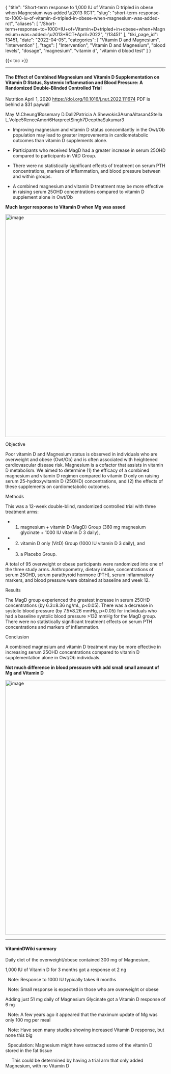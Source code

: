 {
    "title": "Short-term response to 1,000 IU of Vitamin D tripled in obese when Magnesium was added \u2013 RCT",
    "slug": "short-term-response-to-1000-iu-of-vitamin-d-tripled-in-obese-when-magnesium-was-added-rct",
    "aliases": [
        "/Short-term+response+to+1000+IU+of+Vitamin+D+tripled+in+obese+when+Magnesium+was+added+\u2013+RCT+April+2022",
        "/13451"
    ],
    "tiki_page_id": 13451,
    "date": "2022-04-05",
    "categories": [
        "Vitamin D and Magnesium",
        "Intervention"
    ],
    "tags": [
        "Intervention",
        "Vitamin D and Magnesium",
        "blood levels",
        "dosage",
        "magnesium",
        "vitamin d",
        "vitamin d blood test"
    ]
}


{{< toc >}} 

---

#### The Effect of Combined Magnesium and Vitamin D Supplementation on Vitamin D Status, Systemic Inflammation and Blood Pressure: A Randomized Double-Blinded Controlled Trial

Nutrition April 1, 2020 https://doi.org/10.1016/j.nut.2022.111674 PDF is behind a $31 paywall

May M.Cheung1Rosemary D.Dall2Patricia A.Shewokis3AsmaAltasan4Stella L.Volpe5ReneeAmori6HarpreetSingh7DeepthaSukumar3

* Improving magnesium and vitamin D status concomitantly in the Owt/Ob population may lead to greater improvements in cardiometabolic outcomes than vitamin D supplements alone.

* Participants who received MagD had a greater increase in serum 25OHD compared to participants in VitD Group.

* There were no statistically significant effects of treatment on serum PTH concentrations, markers of inflammation, and blood pressure between and within groups.

* A combined magnesium and vitamin D treatment may be more effective in raising serum 25OHD concentrations compared to vitamin D supplement alone in Owt/Ob

 **Much larger response to Vitamin D when Mg was assed** 

<img src="https://d1bk1kqxc0sym.cloudfront.net/attachments/jpeg/mg-vit-d-vs-vit-d.jpg" alt="image" width="700">

Objective

Poor vitamin D and Magnesium status is observed in individuals who are overweight and obese (Owt/Ob) and is often associated with heightened cardiovascular disease risk. Magnesium is a cofactor that assists in vitamin D metabolism. We aimed to determine (1) the efficacy of a combined magnesium and vitamin D regimen compared to vitamin D only on raising serum 25-hydroxyvitamin D (25OHD) concentrations, and (2) the effects of these supplements on cardiometabolic outcomes.

Methods

This was a 12-week double-blind, randomized controlled trial with three treatment arms: 

* 1) magnesium + vitamin D (MagD) Group (360 mg magnesium glycinate + 1000 IU vitamin D 3 daily), 

* 2) vitamin D only (VitD) Group (1000 IU vitamin D 3 daily), and 

* 3) a Placebo Group. 

A total of 95 overweight or obese participants were randomized into one of the three study arms. Anthropometry, dietary intake, concentrations of serum 25OHD, serum parathyroid hormone (PTH), serum inflammatory markers, and blood pressure were obtained at baseline and week 12.

Results

The MagD group experienced the greatest increase in serum 25OHD concentrations (by 6.3±8.36 ng/mL, p<0.05). There was a decrease in systolic blood pressure (by 7.5±8.26 mmHg, p<0.05) for individuals who had a baseline systolic blood pressure >132 mmHg for the MagD group. There were no statistically significant treatment effects on serum PTH concentrations and markers of inflammation.

Conclusion

A combined magnesium and vitamin D treatment may be more effective in increasing serum 25OHD concentrations compared to vitamin D supplementation alone in Owt/Ob individuals.

 **Not much difference in blood pressusre with add small small amount of Mg and Vitamin D** 

<img src="https://d1bk1kqxc0sym.cloudfront.net/attachments/jpeg/bp-vs-mg-and-vit-d.jpg" alt="image" width="800">

---

#### VitaminDWiki summary

Daily diet  of the overweight/obese contained 300 mg of Magnesium, 

1,000 IU of Vitamin D for 3 months got a response ot 2 ng

&nbsp; Note: Response to 1000 IU typically takes 6 months

&nbsp; Note: Small response is expected in those who are overweight or obese

Adding just 51 mg daily of Magnesium Glycinate got a Vitamin D response of 6 ng

&nbsp; Note: A few years ago it appeared that the maximum update of Mg was only 100 mg per meal

&nbsp; Note: Have seen many studies showing increased Vitamin D response, but none this big

&nbsp; Speculation: Magnesium might have extracted some of the vitamin D stored in the fat tissue

&nbsp; &nbsp; &nbsp;This could be determined by having a trial arm that only added Magnesium, with no Vitamin D